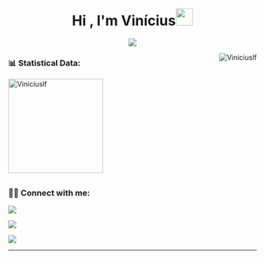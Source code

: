  <h1 align="center">Hi , I'm Vinícius<img src="https://media.giphy.com/media/hvRJCLFzcasrR4ia7z/giphy.gif" width="35"></h1>
<p align="center">
    <a href="https://github.com/DenverCoder1/readme-typing-svg"><img src="https://readme-typing-svg.herokuapp.com?lines=Software+Developer;Cyber+Security;Always%20learning%20new%20things&center=true&width=500&height=50"></a>




<br>
 <p><img align="right" src="https://github.com/Adam-pw/Adam-pw/blob/main/animation_500_kxa883sd.gif" alt="Viniciuslf" /></p>

<h3 align="left"> 📊 Statistical Data:</h3>
<p><img align="center" src="https://github-readme-stats.vercel.app/api/top-langs?username=Viniciuslf&langs_count=10&show_icons=true&locale=en&layout=compact&theme=algolia" alt="Viniciuslf" height="192px"/></p>

##

<h3 align="left"> 🤝🏻 Connect with me:</h3>
<p align="left">
   <a href="https://stackoverflow.com/users/18254374/vin%c3%adcius" target="_blank"><img src="https://img.shields.io/badge/Stack_Overflow-FE7A16?style=for-the-badge&logo=stack-overflow&logoColor=white" target="_blank"></a> 
  
  <a href="https://www.linkedin.com/in/vin%C3%ADciuslopesferreira/" target="_blank"><img src="https://img.shields.io/badge/-LinkedIn-%230077B5?style=for-the-badge&logo=linkedin&logoColor=white" target="_blank"></a>
  
  <a href = "mailto:viniciuslf90@gmail.com"><img src="https://img.shields.io/badge/Gmail-D14836?style=for-the-badge&logo=gmail&logoColor=white" target="_blank"></a>
</p>

------------------------------------------------------------------------------------------------------------------------------------------
